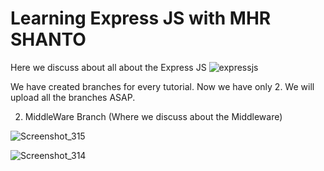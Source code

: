 # Learning Express JS with MHR SHANTO
Here we discuss about all about the Express JS
![expressjs](https://github.com/mhrshanto/LearnExpress/assets/74135853/275dab5a-90f5-482f-8d8a-be6bc89f76b1)

We have created branches for every tutorial. Now we have only 2. We will upload all the branches ASAP.

02. MiddleWare Branch (Where we discuss about the Middleware)

![Screenshot_315](https://github.com/mhrshanto/LearnExpress/assets/74135853/40b9e98d-a7d0-4005-a254-ab9cbe227d67)

![Screenshot_314](https://github.com/mhrshanto/LearnExpress/assets/74135853/d7c6e85f-9588-4682-86ee-9bb14cb7e3db)
